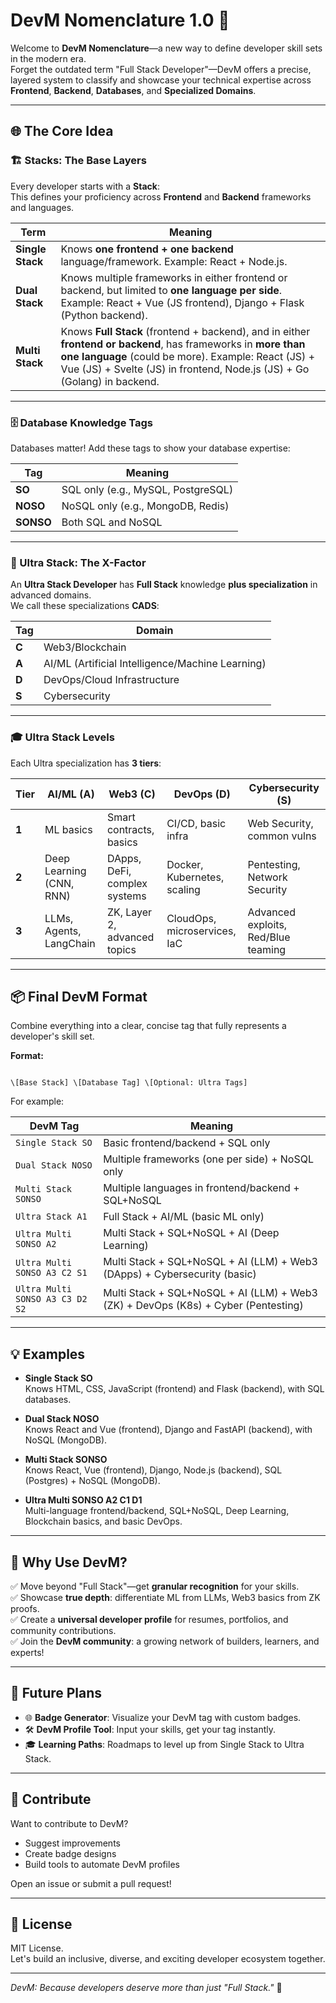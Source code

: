 # DevM Nomenclature 1.0 🚀

Welcome to **DevM Nomenclature**—a new way to define developer skill sets in the modern era.  
Forget the outdated term "Full Stack Developer"—DevM offers a precise, layered system to classify and showcase your technical expertise across **Frontend**, **Backend**, **Databases**, and **Specialized Domains**.

---

## 🌐 The Core Idea

### 🏗️ Stacks: The Base Layers

Every developer starts with a **Stack**:  
This defines your proficiency across **Frontend** and **Backend** frameworks and languages.

| Term             | Meaning                                                                                                                                                                                                                                          |
| ---------------- | ------------------------------------------------------------------------------------------------------------------------------------------------------------------------------------------------------------------------------------------------ |
| **Single Stack** | Knows **one frontend + one backend** language/framework. Example: React + Node.js.                                                                                                                                                               |
| **Dual Stack**   | Knows multiple frameworks in either frontend or backend, but limited to **one language per side**. Example: React + Vue (JS frontend), Django + Flask (Python backend).                                                                          |
| **Multi Stack**  | Knows **Full Stack** (frontend + backend), and in either **frontend or backend**, has frameworks in **more than one language** (could be more). Example: React (JS) + Vue (JS) + Svelte (JS) in frontend, Node.js (JS) + Go (Golang) in backend. |

---

### 🗄️ Database Knowledge Tags

Databases matter! Add these tags to show your database expertise:

| Tag     | Meaning                                         |
|---------|-------------------------------------------------|
| **SO**  | SQL only (e.g., MySQL, PostgreSQL)              |
| **NOSO**| NoSQL only (e.g., MongoDB, Redis)               |
| **SONSO**| Both SQL and NoSQL                             |

---

### 🚀 Ultra Stack: The X-Factor

An **Ultra Stack Developer** has **Full Stack** knowledge **plus specialization** in advanced domains.  
We call these specializations **CADS**:

| Tag   | Domain                                 |
|-------|-----------------------------------------|
| **C** | Web3/Blockchain                        |
| **A** | AI/ML (Artificial Intelligence/Machine Learning) |
| **D** | DevOps/Cloud Infrastructure            |
| **S** | Cybersecurity                          |

---

### 🎓 Ultra Stack Levels

Each Ultra specialization has **3 tiers**:

| Tier  | AI/ML (A)                 | Web3 (C)                    | DevOps (D)                        | Cybersecurity (S)                  |
|-------|---------------------------|-----------------------------|----------------------------------|-----------------------------------|
| **1** | ML basics                 | Smart contracts, basics      | CI/CD, basic infra                | Web Security, common vulns        |
| **2** | Deep Learning (CNN, RNN)  | DApps, DeFi, complex systems | Docker, Kubernetes, scaling      | Pentesting, Network Security      |
| **3** | LLMs, Agents, LangChain   | ZK, Layer 2, advanced topics | CloudOps, microservices, IaC      | Advanced exploits, Red/Blue teaming |

---

## 📦 Final DevM Format

Combine everything into a clear, concise tag that fully represents a developer's skill set.

**Format:**

```

\[Base Stack] \[Database Tag] \[Optional: Ultra Tags]

```

For example:

| DevM Tag                        | Meaning                                                       |
|---------------------------------|---------------------------------------------------------------|
| `Single Stack SO`               | Basic frontend/backend + SQL only                             |
| `Dual Stack NOSO`               | Multiple frameworks (one per side) + NoSQL only                |
| `Multi Stack SONSO`             | Multiple languages in frontend/backend + SQL+NoSQL             |
| `Ultra Stack A1`                | Full Stack + AI/ML (basic ML only)                             |
| `Ultra Multi SONSO A2`          | Multi Stack + SQL+NoSQL + AI (Deep Learning)                   |
| `Ultra Multi SONSO A3 C2 S1`    | Multi Stack + SQL+NoSQL + AI (LLM) + Web3 (DApps) + Cybersecurity (basic) |
| `Ultra Multi SONSO A3 C3 D2 S2` | Multi Stack + SQL+NoSQL + AI (LLM) + Web3 (ZK) + DevOps (K8s) + Cyber (Pentesting) |

---

## 💡 Examples

- **Single Stack SO**  
  Knows HTML, CSS, JavaScript (frontend) and Flask (backend), with SQL databases.

- **Dual Stack NOSO**  
  Knows React and Vue (frontend), Django and FastAPI (backend), with NoSQL (MongoDB).

- **Multi Stack SONSO**  
  Knows React, Vue (frontend), Django, Node.js (backend), SQL (Postgres) + NoSQL (MongoDB).

- **Ultra Multi SONSO A2 C1 D1**  
  Multi-language frontend/backend, SQL+NoSQL, Deep Learning, Blockchain basics, and basic DevOps.

---

## 🔭 Why Use DevM?

✅ Move beyond "Full Stack"—get **granular recognition** for your skills.  
✅ Showcase **true depth**: differentiate ML from LLMs, Web3 basics from ZK proofs.  
✅ Create a **universal developer profile** for resumes, portfolios, and community contributions.  
✅ Join the **DevM community**: a growing network of builders, learners, and experts!

---

## 🚀 Future Plans

- 🌐 **Badge Generator**: Visualize your DevM tag with custom badges.
- 🛠️ **DevM Profile Tool**: Input your skills, get your tag instantly.
- 🎓 **Learning Paths**: Roadmaps to level up from Single Stack to Ultra Stack.

---

## 🤝 Contribute

Want to contribute to DevM?  
- Suggest improvements
- Create badge designs
- Build tools to automate DevM profiles

Open an issue or submit a pull request!

---

## 📢 License

MIT License.  
Let's build an inclusive, diverse, and exciting developer ecosystem together.

---

*DevM: Because developers deserve more than just "Full Stack."* 💙
